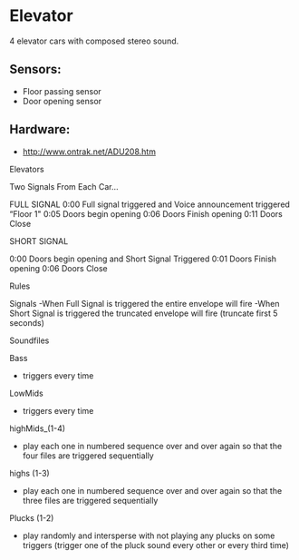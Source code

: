 
# Elevator

4 elevator cars with composed stereo sound.

## Sensors:

* Floor passing sensor
* Door opening sensor

## Hardware:

* http://www.ontrak.net/ADU208.htm

Elevators

Two Signals From Each Car…

FULL SIGNAL
0:00 Full signal triggered and Voice announcement triggered “Floor 1"
0:05 Doors begin opening
0:06 Doors Finish opening
0:11 Doors Close 

SHORT SIGNAL

0:00 Doors begin opening and Short Signal Triggered
0:01 Doors Finish opening
0:06 Doors Close 

Rules

Signals
-When Full Signal is triggered the entire envelope will fire
-When Short Signal is triggered the truncated envelope will fire (truncate first 5 seconds)

Soundfiles

Bass 
* triggers every time

LowMids  
* triggers every time

highMids_(1-4) 
* play each one in numbered sequence over and over again so that the four files are triggered sequentially

highs (1-3) 
* play each one in numbered sequence over and over again so that the three files are triggered sequentially

Plucks (1-2)
* play randomly and intersperse with not playing any plucks on some triggers (trigger one of the pluck sound every other or every third time)

